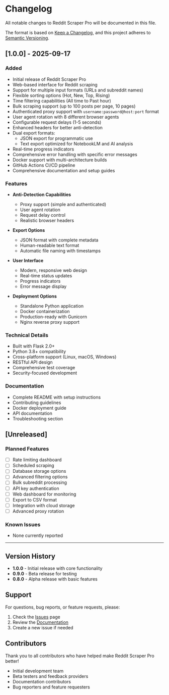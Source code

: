 # Changelog

All notable changes to Reddit Scraper Pro will be documented in this file.

The format is based on [Keep a Changelog](https://keepachangelog.com/en/1.0.0/),
and this project adheres to [Semantic Versioning](https://semver.org/spec/v2.0.0.html).

## [1.0.0] - 2025-09-17

### Added
- Initial release of Reddit Scraper Pro
- Web-based interface for Reddit scraping
- Support for multiple input formats (URLs and subreddit names)
- Flexible sorting options (Hot, New, Top, Rising)
- Time filtering capabilities (All time to Past hour)
- Bulk scraping support (up to 100 posts per page, 10 pages)
- Authenticated proxy support with `username:password@host:port` format
- User agent rotation with 8 different browser agents
- Configurable request delays (1-5 seconds)
- Enhanced headers for better anti-detection
- Dual export formats:
  - JSON export for programmatic use
  - Text export optimized for NotebookLM and AI analysis
- Real-time progress indicators
- Comprehensive error handling with specific error messages
- Docker support with multi-architecture builds
- GitHub Actions CI/CD pipeline
- Comprehensive documentation and setup guides

### Features
- **Anti-Detection Capabilities**
  - Proxy support (simple and authenticated)
  - User agent rotation
  - Request delay control
  - Realistic browser headers
  
- **Export Options**
  - JSON format with complete metadata
  - Human-readable text format
  - Automatic file naming with timestamps
  
- **User Interface**
  - Modern, responsive web design
  - Real-time status updates
  - Progress indicators
  - Error message display
  
- **Deployment Options**
  - Standalone Python application
  - Docker containerization
  - Production-ready with Gunicorn
  - Nginx reverse proxy support

### Technical Details
- Built with Flask 2.0+
- Python 3.8+ compatibility
- Cross-platform support (Linux, macOS, Windows)
- RESTful API design
- Comprehensive test coverage
- Security-focused development

### Documentation
- Complete README with setup instructions
- Contributing guidelines
- Docker deployment guide
- API documentation
- Troubleshooting section

## [Unreleased]

### Planned Features
- [ ] Rate limiting dashboard
- [ ] Scheduled scraping
- [ ] Database storage options
- [ ] Advanced filtering options
- [ ] Bulk subreddit processing
- [ ] API key authentication
- [ ] Web dashboard for monitoring
- [ ] Export to CSV format
- [ ] Integration with cloud storage
- [ ] Advanced proxy rotation

### Known Issues
- None currently reported

---

## Version History

- **1.0.0** - Initial release with core functionality
- **0.9.0** - Beta release for testing
- **0.8.0** - Alpha release with basic features

## Support

For questions, bug reports, or feature requests, please:
1. Check the [Issues](https://github.com/your-username/reddit-scraper-pro/issues) page
2. Review the [Documentation](README.md)
3. Create a new issue if needed

## Contributors

Thank you to all contributors who have helped make Reddit Scraper Pro better!

- Initial development team
- Beta testers and feedback providers
- Documentation contributors
- Bug reporters and feature requesters

